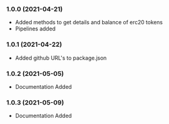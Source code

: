 ### 1.0.0 (2021-04-21)

* Added methods to get details and balance of erc20 tokens
* Pipelines added

### 1.0.1 (2021-04-22)

* Added github URL's to package.json


### 1.0.2 (2021-05-05)

* Documentation Added

### 1.0.3 (2021-05-09)

* Documentation Added